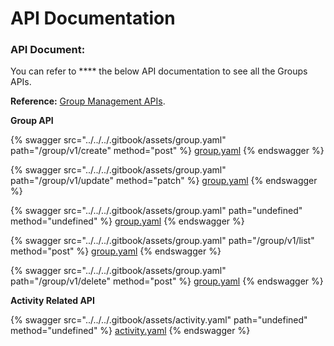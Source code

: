 # API Documentation

### **API Document:**

You can refer to \*\*\*\* the below API documentation to see all the Groups APIs.

**Reference:** [Group Management APIs](http://docs.sunbird.org/latest/apis/groupapi/).

**Group API**

{% swagger src="../../../.gitbook/assets/group.yaml" path="/group/v1/create" method="post" %}
[group.yaml](../../../.gitbook/assets/group.yaml)
{% endswagger %}

{% swagger src="../../../.gitbook/assets/group.yaml" path="/group/v1/update" method="patch" %}
[group.yaml](../../../.gitbook/assets/group.yaml)
{% endswagger %}

{% swagger src="../../../.gitbook/assets/group.yaml" path="undefined" method="undefined" %}
[group.yaml](../../../.gitbook/assets/group.yaml)
{% endswagger %}

{% swagger src="../../../.gitbook/assets/group.yaml" path="/group/v1/list" method="post" %}
[group.yaml](../../../.gitbook/assets/group.yaml)
{% endswagger %}

{% swagger src="../../../.gitbook/assets/group.yaml" path="/group/v1/delete" method="post" %}
[group.yaml](../../../.gitbook/assets/group.yaml)
{% endswagger %}

**Activity Related API**

{% swagger src="../../../.gitbook/assets/activity.yaml" path="undefined" method="undefined" %}
[activity.yaml](../../../.gitbook/assets/activity.yaml)
{% endswagger %}
